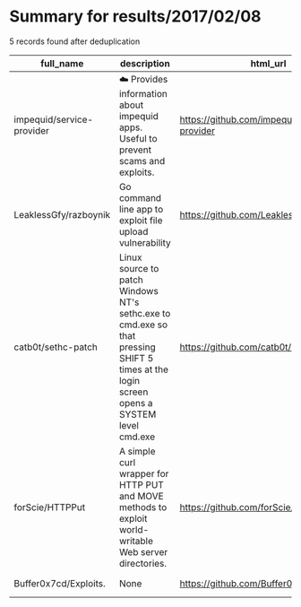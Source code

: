 
# Summary for results/2017/02/08
    
5 records found after deduplication

| full_name | description | html_url | matched_list | matched_count | pushed_at | size | stargazers_count | language | forks_count |
|---------------------------|-----------------------------------------------------------------------------------------------------------------------------------------|----------------------------------------------|----------------|-----------------|---------------------------|--------|--------------------|------------|---------------|
| impequid/service-provider | :cloud: Provides information about impequid apps. Useful to prevent scams and exploits. | https://github.com/impequid/service-provider | ['exploit'] | 1 | 2017-02-08 08:17:34+00:00 | 10 | 0 | JavaScript | 0 |
| LeaklessGfy/razboynik | Go command line app to exploit file upload vulnerability | https://github.com/LeaklessGfy/razboynik | ['exploit'] | 1 | 2017-02-08 15:21:19+00:00 | 57417 | 16 | Go | 9 |
| catb0t/sethc-patch | Linux source to patch Windows NT's sethc.exe to cmd.exe so that pressing SHIFT 5 times at the login screen opens a SYSTEM level cmd.exe | https://github.com/catb0t/sethc-patch | ['exploit'] | 1 | 2017-02-08 16:03:55+00:00 | 16 | 0 | C | 0 |
| forScie/HTTPPut | A simple curl wrapper for HTTP PUT and MOVE methods to exploit world-writable Web server directories. | https://github.com/forScie/HTTPPut | ['exploit'] | 1 | 2017-02-08 15:18:05+00:00 | 2 | 1 | Python | 1 |
| Buffer0x7cd/Exploits. | None | https://github.com/Buffer0x7cd/Exploits. | ['exploit'] | 1 | 2017-02-08 20:45:34+00:00 | 12 | 0 | C | 0 |
